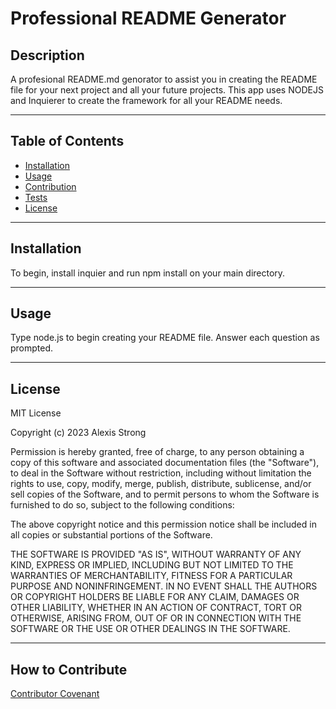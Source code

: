 # **Professional README Generator**

## **Description**
A profesional README.md genorator to assist you in creating the README file for your next project and all your future projects. This app uses NODEJS and Inquierer to create the framework for all your README needs.
- - - -
## **Table of Contents**
- [Installation](#installation)
- [Usage](#usage)
- [Contribution](#contribution)
- [Tests](#tests)
- [License](#license)
- - - -
## **Installation**
To begin, install inquier and run npm install on your main directory. 
- - - -
## **Usage**
Type node.js to begin creating your README file. Answer each question as prompted. 
- - - -
## **License**
MIT License

Copyright (c) 2023 Alexis Strong

Permission is hereby granted, free of charge, to any person obtaining a copy
of this software and associated documentation files (the "Software"), to deal
in the Software without restriction, including without limitation the rights
to use, copy, modify, merge, publish, distribute, sublicense, and/or sell
copies of the Software, and to permit persons to whom the Software is
furnished to do so, subject to the following conditions:

The above copyright notice and this permission notice shall be included in all
copies or substantial portions of the Software.

THE SOFTWARE IS PROVIDED "AS IS", WITHOUT WARRANTY OF ANY KIND, EXPRESS OR
IMPLIED, INCLUDING BUT NOT LIMITED TO THE WARRANTIES OF MERCHANTABILITY,
FITNESS FOR A PARTICULAR PURPOSE AND NONINFRINGEMENT. IN NO EVENT SHALL THE
AUTHORS OR COPYRIGHT HOLDERS BE LIABLE FOR ANY CLAIM, DAMAGES OR OTHER
LIABILITY, WHETHER IN AN ACTION OF CONTRACT, TORT OR OTHERWISE, ARISING FROM,
OUT OF OR IN CONNECTION WITH THE SOFTWARE OR THE USE OR OTHER DEALINGS IN THE
SOFTWARE.
- - - - 
## **How to Contribute**
[Contributor Covenant](https://www.contributor-covenant.org/)